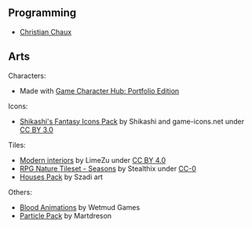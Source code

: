 ## Programming

 - [Christian Chaux](https://zirk.eu/)

## Arts

Characters:
 - Made with [Game Character Hub: Portfolio Edition](https://store.steampowered.com/app/529830/Game_Character_Hub_Portfolio_Edition/)
 
Icons:
 - [Shikashi's Fantasy Icons Pack](https://cheekyinkling.itch.io/shikashis-fantasy-icons-pack) by Shikashi and game-icons.net under [CC BY 3.0](https://creativecommons.org/licenses/by/3.0/)

Tiles:
 - [Modern interiors](https://limezu.itch.io/moderninteriors) by LimeZu under [CC BY 4.0](https://creativecommons.org/licenses/by/4.0/)
 - [RPG Nature Tileset - Seasons](https://stealthix.itch.io/rpg-nature-tileset) by Stealthix under [CC-0](https://creativecommons.org/share-your-work/public-domain/cc0/)
 - [Houses Pack](https://szadiart.itch.io/houses-pack) by Szadi art
 
Others:
 - [Blood Animations](https://sinestesia.itch.io/blood-animations) by Wetmud Games
 - [Particle Pack](https://martdreson.itch.io/particle-pack) by Martdreson